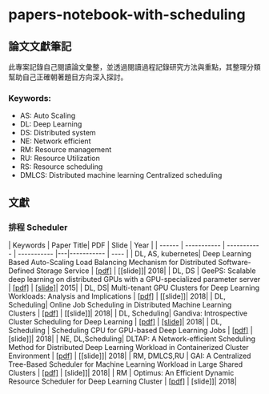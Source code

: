 # papers-notebook-with-scheduling

## 論文文獻筆記

此專案記錄自己閱讀論文彙整，並透過閱讀過程記錄研究方法與重點，其整理分類幫助自己正確朝著題目方向深入探討。

### Keywords:
- AS: Auto Scaling
- DL: Deep Learning
- DS: Distributed system
- NE: Network efficient
- RM: Resource management
- RU: Resource Utilization
- RS: Resource scheduling
- DMLCS: Distributed machine learning Centralized scheduling

## 文獻
### 排程 Scheduler 
| Keywords | Paper Title| PDF | Slide | Year |
| ------ | ----------- | ----------- | ----------- |---|----------- | ---- |
| DL, AS, kubernetes| Deep Learning Based Auto-Scaling Load Balancing Mechanism for Distributed Software-Defined Storage Service |  [[pdf]](https://ndltd.ncl.edu.tw/cgi-bin/gs32/gsweb.cgi/login?o=dnclcdr&s=id=%22106NTTI5392012%22.&searchmode=basic) | [[slide]]| 2018|
| DL, DS | GeePS: Scalable deep learning on distributed GPUs with a GPU-specialized parameter server |  [[pdf]](http://www.pdl.cmu.edu/PDL-FTP/CloudComputing/GeePS-cui-eurosys16.pdf) | [[slide]](https://www.cs.cmu.edu/~hzhang2/projects/GeePS/slides.pdf)| 2015|
| DL, DS| Multi-tenant GPU Clusters for Deep Learning Workloads: Analysis and Implications |  [[pdf]](https://www.microsoft.com/en-us/research/uploads/prod/2018/05/gpu_sched_tr.pdf) | [[slide]]| 2018|
| DL, Scheduling| Online Job Scheduling in Distributed Machine Learning Clusters |  [[pdf]](https://arxiv.org/pdf/1801.00936.pdf) | [[slide]]| 2018|
| DL, Scheduling| Gandiva: Introspective Cluster Scheduling for Deep Learning |  [[pdf]](https://www.usenix.org/system/files/osdi18-xiao.pdf) | [[slide]](https://www.usenix.org/sites/default/files/conference/protected-files/osdi18_slides_sivathanu.pdf)| 2018|
| DL, Scheduling | Scheduling CPU for GPU-based Deep Learning Jobs |  [[pdf]](https://goo.gl/UQ99sG ) | [slide]]| 2018|
| NE, DL,Scheduling| DLTAP: A Network-efficient Scheduling Method for Distributed Deep Learning Workload in Containerized Cluster Environment |  [[pdf]](https://www.itm-conferences.org/articles/itmconf/pdf/2017/04/itmconf_ita2017_03030.pdf) | [[slide]]| 2018|
| RM, DMLCS,RU | GAI: A Centralized Tree-Based Scheduler for Machine Learning Workload in Large Shared Clusters |  [[pdf]](https://goo.gl/UQ99sG ) | [slide]]| 2018|
| RM | Optimus: An Efficient Dynamic Resource Scheduler for Deep Learning Cluster |  [[pdf]](https://arxiv.org/pdf/1512.06216.pdf ) | [slide]]| 2018|
